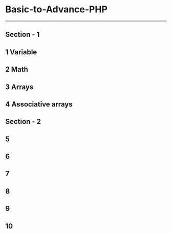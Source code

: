 # Basic-to-Advance-PHP
-----------------------
Section - 1
-----------
1 Variable
----------
2 Math
--------
3 Arrays
---------
4 Associative arrays
-----------------------
Section - 2
-----------------
5
-----------------
6
-----------------
7
-----------------
8
-----------------
9
-----------------
10
-----------------

